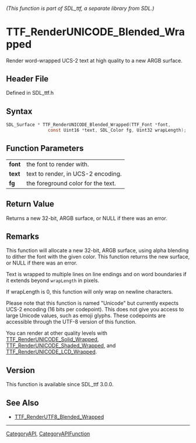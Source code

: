 ###### (This function is part of SDL_ttf, a separate library from SDL.)
# TTF_RenderUNICODE_Blended_Wrapped

Render word-wrapped UCS-2 text at high quality to a new ARGB surface.

## Header File

Defined in SDL_ttf.h

## Syntax

```c
SDL_Surface * TTF_RenderUNICODE_Blended_Wrapped(TTF_Font *font,
                const Uint16 *text, SDL_Color fg, Uint32 wrapLength);

```

## Function Parameters

|              |                                    |
| ------------ | ---------------------------------- |
| **font**     | the font to render with.           |
| **text**     | text to render, in UCS-2 encoding. |
| **fg**       | the foreground color for the text. |

## Return Value

Returns a new 32-bit, ARGB surface, or NULL if there was an error.

## Remarks

This function will allocate a new 32-bit, ARGB surface, using alpha
blending to dither the font with the given color. This function returns the
new surface, or NULL if there was an error.

Text is wrapped to multiple lines on line endings and on word boundaries if
it extends beyond `wrapLength` in pixels.

If wrapLength is 0, this function will only wrap on newline characters.

Please note that this function is named "Unicode" but currently expects
UCS-2 encoding (16 bits per codepoint). This does not give you access to
large Unicode values, such as emoji glyphs. These codepoints are accessible
through the UTF-8 version of this function.

You can render at other quality levels with
[TTF_RenderUNICODE_Solid_Wrapped](TTF_RenderUNICODE_Solid_Wrapped),
[TTF_RenderUNICODE_Shaded_Wrapped](TTF_RenderUNICODE_Shaded_Wrapped), and
[TTF_RenderUNICODE_LCD_Wrapped](TTF_RenderUNICODE_LCD_Wrapped).

## Version

This function is available since SDL_ttf 3.0.0.

## See Also

* [TTF_RenderUTF8_Blended_Wrapped](TTF_RenderUTF8_Blended_Wrapped)

----
[CategoryAPI](CategoryAPI), [CategoryAPIFunction](CategoryAPIFunction)

